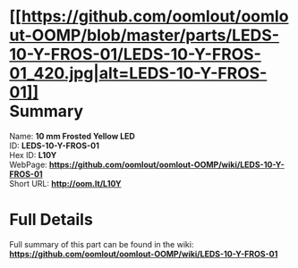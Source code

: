 
[[https://github.com/oomlout/oomlout-OOMP/blob/master/parts/LEDS-10-Y-FROS-01/LEDS-10-Y-FROS-01_420.jpg|alt=LEDS-10-Y-FROS-01]]     
Summary
=================
  
Name: __10 mm Frosted Yellow LED__    
ID: __LEDS-10-Y-FROS-01__   
Hex ID: __L10Y__   
WebPage: __https://github.com/oomlout/oomlout-OOMP/wiki/LEDS-10-Y-FROS-01__   
Short URL: __http://oom.lt/L10Y__   

Full Details
==========================
Full summary of this part can be found in the wiki:   
__https://github.com/oomlout/oomlout-OOMP/wiki/LEDS-10-Y-FROS-01__    

